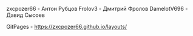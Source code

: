 zxcpozer66 - Антон Рубцов
Frolov3 - Дмитрий Фролов
DamelotV696 - Давид Сысоев

GitPages - https://zxcpozer66.github.io/layouts/